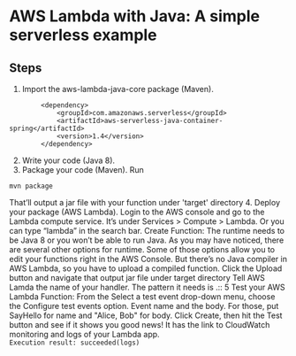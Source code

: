 # AWS Lambda with Java: A simple serverless example

## Steps

1. Import the aws-lambda-java-core package (Maven).
```
        <dependency>
            <groupId>com.amazonaws.serverless</groupId>
            <artifactId>aws-serverless-java-container-spring</artifactId>
            <version>1.4</version>
        </dependency>
```        
2. Write your code (Java 8).
3. Package your code (Maven).
Run
````
mvn package
````
That’ll output a jar file with your function under 'target' directory
4. Deploy your package (AWS Lambda).
   Login to the AWS console and go to the Lambda compute service. It’s under Services > Compute > Lambda. Or you can type “lambda” in the search bar.
   Create Function: The runtime needs to be Java 8 or you won’t be able to run Java. As you may have noticed, there are several other options for runtime. Some of   those options allow you to edit your functions right in the AWS Console. But there’s no Java compiler in AWS Lambda, so you have to upload a compiled function. 
   Click the Upload button and navigate that output jar file under target directory
   Tell AWS Lamda the name of your handler. The pattern it needs is <package>.<class>::<function>
5 Test your AWS Lambda Function: 
  From the Select a test event drop-down menu, choose the Configure test events option.
  Event name and the body. For those, put SayHello for name and "Alice, Bob" for body.
  Click Create, then hit the Test button and see if it shows you good news! It has the link to CloudWatch monitoring and logs of your Lambda app.       
  `Execution result: succeeded(logs)`       



